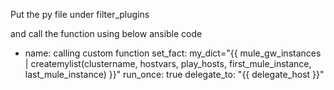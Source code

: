Put the py file under filter_plugins

and call the function using below ansible code

- name: calling custom function
  set_fact: my_dict="{{ mule_gw_instances | createmylist(clustername, hostvars, play_hosts, first_mule_instance, last_mule_instance) }}"
  run_once: true
  delegate_to: "{{ delegate_host }}"
